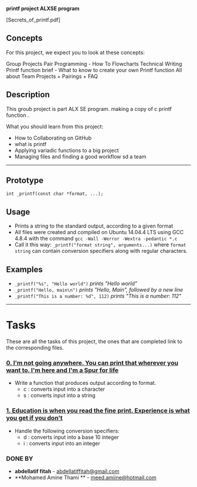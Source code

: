 **printf project  ALXSE program**

[Secrets_of_printf.pdf]
## Concepts
For this project, we expect you to look at these concepts:

Group Projects
Pair Programming - How To
Flowcharts
Technical Writing
Printf function brief - What to know to create your own Printf function
All about Team Projects + Pairings + FAQ

## Description
This groub project is part ALX SE program.
making a copy of c printf function .

What you should learn from this project:

* How to Collaborating on GitHub
* what is printf
* Applying variadic functions to a big project
* Managing files and finding a good workflow sd a team

---

## Prototype
```int _printf(const char *format, ...);```

## Usage
* Prints a string to the standard output, according to a given format
* All files were created and compiled on Ubuntu 14.04.4 LTS using GCC 4.8.4 with the command ```gcc -Wall -Werror -Wextra -pedantic *.c```
* Call it this way: ```_printf("format string", arguments...)``` where ```format string``` can contain conversion specifiers along with regular characters.

## Examples

* ```_printf("%s", "Hello world")``` *prints "Hello world"*
* ```_printf("Hello, main\n")``` *prints "Hello, Main", followed by a new line*
* ```_printf("This is a number: %d", 112)``` *prints "This is a number: 112"*

---

# Tasks

These are all the tasks of this project, the ones that are completed link to the corresponding files.

### [0. I'm not going anywhere. You can print that wherever you want to. I'm here and I'm a Spur for life](./functions.c)
* Write a function that produces output according to format.
  - c : converts input into a character
  - s : converts input into a string

### [1. Education is when you read the fine print. Experience is what you get if you don't](handle_print.c)
* Handle the following conversion specifiers:
  - d : converts input into a base 10 integer
  - i : converts input into an integer

### DONE BY
* **abdellatif fitah** - [abdellatiffitah@gmail.com](https://github.com/supernoova)
* **Mohamed Amine Thami ** - [meed.amiine@hotmail.com](https://github.com/vergilx6x)

